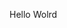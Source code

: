 Hello Wolrd







































































































































































































































































































































































































































































































































































































































































































































































































































































































































































































































































































































































































































































































































































































































































































































































































































































































































































































































































































































































































































































































































































































































